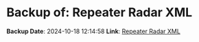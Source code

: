 # Backup of: Repeater Radar XML

**Backup Date**: 2024-10-18 12:14:58
**Link**: [Repeater Radar XML](https://przemienniki.net/export/radar.xml)
